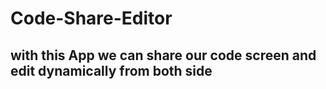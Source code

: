 # Code-Share-Editor
##  with this App we can share our code screen and edit dynamically from both side 
